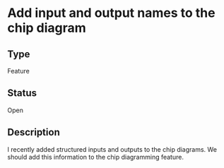 # Add input and output names to the chip diagram

## Type

Feature

## Status

Open

## Description

I recently added structured inputs and outputs to the chip diagrams. We should
add this information to the chip diagramming feature.